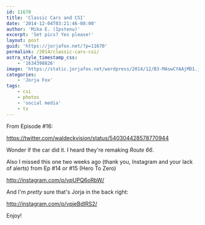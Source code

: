 ```yaml
---
id: 11670
title: 'Classic Cars and CSI'
date: '2014-12-04T03:21:46-08:00'
author: 'Mika E. (Ipstenu)'
excerpt: 'Set pics? Yes please!'
layout: post
guid: 'https://jorjafox.net/?p=11670'
permalink: /2014/classic-cars-csi/
astra_style_timestamp_css:
    - '1634398826'
image: 'https://static.jorjafox.net/wordpress/2014/12/B3-MAswCYAAjMD1.jpg'
categories:
    - 'Jorja Fox'
tags:
    - csi
    - photos
    - 'social media'
    - tv
---
```


From Episode #16:

https://twitter.com/waldeckvision/status/540304428578770944

Wonder if the car did it. I heard they're remaking <em>Route 66</em>.

Also I missed this one two weeks ago (thank you, Instagram and your lack of alerts) from Ep #14 or #15 (Hero To Zero)

http://instagram.com/p/vpUPQ6oRbW/

And I'm <em>pretty</em> sure that's Jorja in the back right:

http://instagram.com/p/vpjeBdIRS2/

Enjoy!
